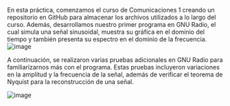 En esta práctica, comenzamos el curso de Comunicaciones 1 creando un repositorio en GitHub para almacenar los archivos utilizados a lo largo del curso. Además, desarrollamos nuestro primer programa en GNU Radio, el cual simula una señal sinusoidal, muestra su gráfica en el dominio del tiempo y también presenta su espectro en el dominio de la frecuencia.
![image](https://github.com/user-attachments/assets/c8c43b13-c9f2-4486-9879-52c1dfe884af)

A continuación, se realizaron varias pruebas adicionales en GNU Radio para familiarizarnos más con el programa. Estas pruebas incluyeron variaciones en la amplitud y la frecuencia de la señal, además de verificar el teorema de Nyquist para la reconstrucción de una señal.

![image](https://github.com/user-attachments/assets/3dd37f75-c41c-47f0-9dcd-a0bbbcc74b79)


